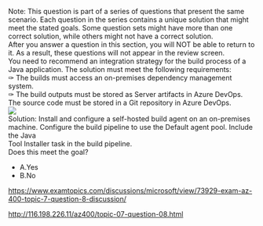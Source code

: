 Note: This question is part of a series of questions that present the same scenario. Each question in the series contains a unique solution that might meet the stated goals. Some question sets might have more than one correct solution, while others might not have a correct solution.<br/>After you answer a question in this section, you will NOT be able to return to it. As a result, these questions will not appear in the review screen.<br/>You need to recommend an integration strategy for the build process of a Java application. The solution must meet the following requirements:<br/>✑ The builds must access an on-premises dependency management system.<br/>✑ The build outputs must be stored as Server artifacts in Azure DevOps.<br/>The source code must be stored in a Git repository in Azure DevOps.<br/><img src="https://www.examtopics.com/assets/media/exam-media/04257/0028400003.png" class="in-exam-image"/><br/>Solution: Install and configure a self-hosted build agent on an on-premises machine. Configure the build pipeline to use the Default agent pool. Include the Java<br/>Tool Installer task in the build pipeline.<br/>Does this meet the goal?<br/><ul><li class="multi-choice-item"><span class="multi-choice-letter" data-choice-letter="A">A.</span>Yes</li><li class="multi-choice-item correct-hidden"><span class="multi-choice-letter" data-choice-letter="B">B.</span>No</li></ul><p><a href="https://www.examtopics.com/discussions/microsoft/view/73929-exam-az-400-topic-7-question-8-discussion/">https://www.examtopics.com/discussions/microsoft/view/73929-exam-az-400-topic-7-question-8-discussion/</a></p><p><a href="http://116.198.226.11/az400/topic-07-question-08.html">http://116.198.226.11/az400/topic-07-question-08.html</a></p><script src="https://giscus.app/client.js"                    data-repo="azsamples/az204"                    data-repo-id="R_kgDOMRXzDQ"                    data-category="General"                    data-category-id="DIC_kwDOMRXzDc4Cgi27"                    data-mapping="pathname"                    data-strict="0"                    data-reactions-enabled="0"                    data-emit-metadata="0"                    data-input-position="bottom"                    data-theme="preferred_color_scheme"                    data-lang="en"                    crossorigin="anonymous"                    async>                    </script>